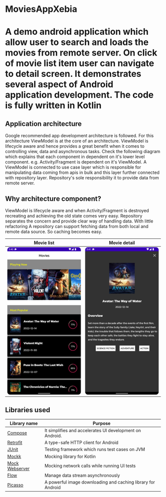# MoviesAppXebia
# A demo android application which allow user to search and loads the movies from remote server. On click of movie list item user can navigate to detail screen. It demonstrates several aspect of Android application development. The code is fully written in Kotlin

## Application architecture

Google recommended app development architecture is followed. For this architecture ViewModel is at the core of an architecture. ViewModel is lifecycle aware and hence provides a great benefit when it comes to controlling view, data and asynchronous tasks. Check the following diagram which explains that each component in dependent on it's lower level component. e.g. Activity/Fragment is dependent on it's ViewModel. A ViewModel is connected to use case layer which is responsible for manipulating data coming from apis in bulk and this layer further connected with repository layer. Repository's sole responsibility it to provide data from remote server.

## Why architecture component?

ViewModel is lifecycle aware and when Activity/Fragment is destroyed recreating and achieving the old state comes very easy.
Repository separates the concern and provide clear way of handling data. With little refactoring A repository can support fetching data from both local and remote data source. So caching becomes easy.


| Movie list | Movie detail |
| ----------- | ----------- |
| ![List](media/Screenshot_home_screen.png) | ![Detail](media/Screenshot_detail_screen.png) |




## Libraries used
| Library name | Purpose |
| ----------- | ----------- |
| [Compose](https://developer.android.com/jetpack/compose?gclid=Cj0KCQiAtvSdBhD0ARIsAPf8oNkDAMncWNBZYk-wQFw7LKWQKCmC6PLH64quv2kZuYcc8oONIZ54BS0aAvBmEALw_wcB&gclsrc=aw.ds) | It simplifies and accelerates UI development on Android.|
| [Retrofit](https://square.github.io/retrofit/) | A type-safe HTTP client for Android  |
| [JUnit](https://junit.org/junit4/) | Testing framework which runs test cases on JVM  |
| [Mockk](https://mockk.io/) | Mocking library for Kotlin  |
| [Mock Webserver](https://github.com/square/okhttp/tree/master/mockwebserver) | Mocking network calls while running UI tests |
| [Flow](https://kotlinlang.org/docs/flow.html) | Manage data stream asynchronously |
| [Picasso](https://square.github.io/picasso/) | A powerful image downloading and caching library for Android  |



